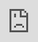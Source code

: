 <div id="BLOG_META_DATA"
     heading="Reflection paper based on The World’s Fastest Scrabble Program" 
     excerpt="When I first encountered the Scrabble Paper by Appel & Jacobson I was very intrigued and
excited by the promises it held in the world of scrabble solving" 
     tags="Scrabble | AI | Reflection Paper"
     type="fullscreenembed"
     cover-image="https://docs.cloud.kabeers.network/p/view/cs.AI%20(Artificial%20Intelligence)/f3e7556f3dff8f58991501786053d3d8/1.0.0-av/preview.png" style="visibility:hidden"></div>
<iframe src="https://docs.cloud.kabeers.network/static/research-kabeersnetwork/pdf-renderer/pdfjs-2.13.216-dist/web/viewer.html?file=https://docs.cloud.kabeers.network/p/view/cs.AI%20(Artificial%20Intelligence)/f3e7556f3dff8f58991501786053d3d8/1.0.0-av/document.pdf" frameborder="0" style="overflow:hidden;overflow-x:hidden;overflow-y:hidden;height:100%;width:100%;position:absolute;top:0%;left:0px;right:0px;bottom:0px" height="100%" width="100%"></iframe>

